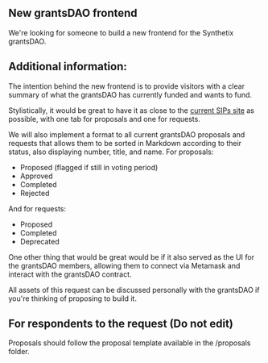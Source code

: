 ## New grantsDAO frontend
 
We're looking for someone to build a new frontend for the Synthetix grantsDAO. 

## Additional information: 
The intention behind the new frontend is to provide visitors with a clear summary of what the grantsDAO has currently funded and wants to fund. 

Stylistically, it would be great to have it as close to the [current SIPs site](https://sips.synthetix.io/) as possible, with one tab for proposals and one for requests. 

We will also implement a format to all current grantsDAO proposals and requests that allows them to be sorted in Markdown according to their status, also displaying number, title, and name. For proposals:  
- Proposed (flagged if still in voting period)
- Approved
- Completed
- Rejected

And for requests: 
- Proposed
- Completed
- Deprecated

One other thing that would be great would be if it also served as the UI for the grantsDAO members, allowing them to connect via Metamask and interact with the grantsDAO contract. 

All assets of this request can be discussed personally with the grantsDAO if you're thinking of proposing to build it. 

## For respondents to the request (Do not edit)
Proposals should follow the proposal template available in the /proposals folder. 
